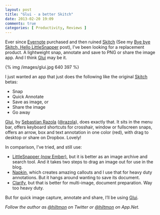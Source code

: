 ```yaml
---
layout: post
title: "Glui - a better Skitch"
date: 2013-02-20 19:09
comments: true
categories: [ Productivity, Reviews ]
---
```


Ever since [Evernote](http://evernote.com) purchased and then ruined [Skitch](https://itunes.apple.com/us/app/skitch/id425955336?mt=12&uo=4&at=10l894) (See my [Bye bye Skitch, Hello LittleSnapper](https://hiltmon.com/blog/2012/09/27/bye-bye-skitch/) post), I’ve been looking for a replacement product. A lightweight snap, annotate and save to PNG or share the image app. And I think [Glui](https://itunes.apple.com/us/app/glui/id601359958?mt=12&uo=4&at=10l894) may be it.

{% img /images/glui.jpg 640 397 %}

I just wanted an app that just does the following like the original [Skitch](https://itunes.apple.com/us/app/skitch/id425955336?mt=12&uo=4&at=10l894) betas:

* Snap
* Quick Annotate
* Save as image, or
* Share the image
* Go away

[Glui](https://itunes.apple.com/us/app/glui/id601359958?mt=12&uo=4&at=10l894), by [Sebastian Razola](http://glui.me/getapp.html) ([@razola](https://twitter.com/razola)), does exactly that. It sits in the menu bar, offers keyboard shortcuts for crosshair, window or fullscreen snaps, offers an arrow, box and text annotation in one color (red), with drag to desktop or share on Dropbox. Lovely!

In comparison, I’ve tried, and still use:

* [LittleSnapper (now Ember)](https://itunes.apple.com/us/app/ember/id402456742?mt=12&uo=4&at=10l894), but it is better as an image archive and search tool. And it takes two steps to drag an image out for use in the blog.
* [Napkin](https://itunes.apple.com/us/app/napkin-concise-image-annotation/id581789185?mt=12&uo=4&at=10l894), which creates amazing callouts and I use that for heavy duty annotations. But it hangs around wanting to save its document.
* [Clarify](https://itunes.apple.com/us/app/clarify/id455888980?mt=12&uo=4&at=10l894), but that is better for multi-image, document preparation. Way too heavy duty.

But for quick image capture, annotate and share, I’ll be using [Glui](https://itunes.apple.com/us/app/glui/id601359958?mt=12&uo=4&at=10l894).

*Follow the author as [@hiltmon](http://twitter.com/hiltmon) on Twitter or [@hiltmon](http://alpha.app.net/hiltmon) on App.Net.*